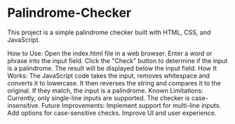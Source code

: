 # Palindrome-Checker
This project is a simple palindrome checker built with HTML, CSS, and JavaScript.

How to Use:
Open the index.html file in a web browser.
Enter a word or phrase into the input field.
Click the "Check" button to determine if the input is a palindrome.
The result will be displayed below the input field.
How It Works:
The JavaScript code takes the input, removes whitespace and converts it to lowercase.
It then reverses the string and compares it to the original.
If they match, the input is a palindrome.
Known Limitations:
Currently, only single-line inputs are supported.
The checker is case-insensitive.
Future Improvements:
Implement support for multi-line inputs.
Add options for case-sensitive checks.
Improve UI and user experience.
